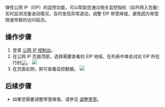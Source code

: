 弹性公网 IP（EIP）的监控功能，可以帮助您通过相关监控指标（如外网入包量）实时监测流量波动情况，及时发现异常波动，调整 EIP 带宽峰值，避免因为带宽限速导致的访问延迟。

## 操作步骤
1. 登录 [公网 IP 控制台](https://console.cloud.tencent.com/cvm/eip)。
2. 在公网 IP 页面顶部，选择需要查看的 EIP 地域，在列表中单击对应 EIP 所在行的<img src="https://main.qcloudimg.com/raw/3558e703a3acc8f444d4e28eef02c3a3.png" style="margin:-3px 0;"/>。
![](https://main.qcloudimg.com/raw/62d041942c4477b95c6569fbed14d5b6.png)
3. 在页面右侧，即可查看监控数据。
![](https://main.qcloudimg.com/raw/e5010043203be90230d8b972437464d9.png)

## 后续步骤
- 如果您需要调整带宽峰值，请参见 [调整带宽](https://cloud.tencent.com/document/product/1199/41705)。

